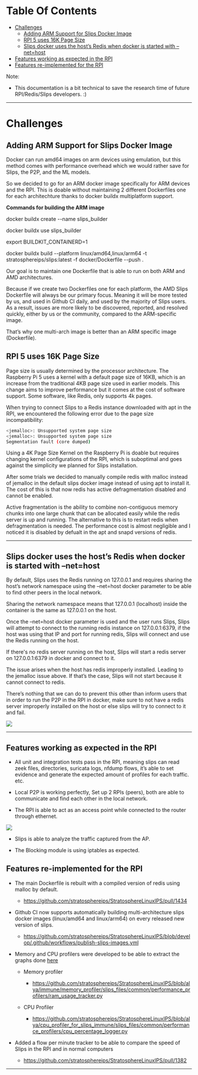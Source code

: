 
# Table Of Contents

- [Challenges](#challenges)
  * [Adding ARM Support for Slips Docker Image](#adding-arm-support-for-slips-docker-image)
  * [RPI 5 uses 16K Page Size](#rpi-5-uses-16k-page-size)
  * [Slips docker uses the host’s Redis when docker is started with –net=host](#slips-docker-uses-the-host-s-redis-when-docker-is-started-with--net-host)
- [Features working as expected in the RPI](#features-working-as-expected-in-the-rpi)
- [Features re-implemented for the RPI](#features-re-implemented-for-the-rpi)


Note:

- This documentation is a bit technical to save the research time of future RPI/Redis/Slips developers. :)

***


# Challenges

## Adding ARM Support for Slips Docker Image

Docker can run amd64 images on arm devices using emulation, but this method comes with performance overhead which we would rather save for Slips, the P2P, and the ML models.

So we decided to go for an ARM docker image specifically for ARM devices and the RPI. This is doable without maintaining 2 different Dockerfiles one for each architechture thanks to docker buildx multiplatform support.

**Commands for building the ARM image**

docker buildx create --name slips\_builder

docker buildx use slips\_builder

export BUILDKIT\_CONTAINERD=1

docker buildx build --platform linux/amd64,linux/arm64 -t stratosphereips/slips:latest -f docker/Dockerfile --push .

Our goal is to maintain one Dockerfile that is able to run on both ARM and AMD architectures.

Because if we create two Dockerfiles one for each platform, the AMD Slips Dockerfile will always be our primary focus. Meaning it will be more tested by us, and used in Github CI daily, and used by the majority of Slips users. As a result, issues are more likely to be discovered, reported, and resolved quickly, either by us or the community, compared to the ARM-specific image.

That’s why one multi-arch image is better than an ARM specific image (Dockerfile).


## RPI 5 uses 16K Page Size

Page size is usually determined by the processor architecture. The Raspberry Pi 5 uses a kernel with a default page size of 16KB, which is an increase from the traditional 4KB page size used in earlier models. This change aims to improve performance but it comes at the cost of software support. Some software, like Redis, only supports 4k pages.


When trying to connect Slips to a Redis instance downloaded with apt in the RPI, we encountered the following error due to the page size incompatibility:

```bash
<jemalloc>: Unsupported system page size
<jemalloc>: Unsupported system page size
Segmentation fault (core dumped)
```

Using a 4K Page Size Kernel on the Raspberry Pi is doable but requires changing kernel configurations of the RPI, which is suboptimal and goes against the simplicity we planned for Slips installation.

After some trials we decided to manually compile redis with malloc instead of jemalloc in the default slips docker image instead of using apt to install it. The cost of this is that now redis has active defragmentation disabled and cannot be enabled.

Active fragmentation is the ability to combine non-contiguous memory chunks into one large chunk that can be allocated easily while the redis server is up and running. The alternative to this is to restart redis when defragmentation is needed. The performance cost is almost negligible and I noticed it is disabled by defualt in the apt and snapd versions of redis.

***


## Slips docker uses the host’s Redis when docker is started with –net=host

By default, Slips uses the Redis running on 127.0.0.1 and requires sharing the host’s network namespace using the –net=host docker parameter to be able to find other peers in the local network.

Sharing the network namespace means that 127.0.0.1 (localhost) inside the container is the same as 127.0.0.1 on the host.

Once the –net=host docker parameter is used and the user runs Slips, Slips will attempt to connect to the running redis instance on 127.0.0.1:6379, if the host was using that IP and port for running redis, Slips will connect and use the Redis running on the host.

If there's no redis server running on the host, Slips will start a redis server on 127.0.0.1:6379 in docker and connect to it.

The issue arises when the host has redis improperly installed. Leading to the jemalloc issue above. If that’s the case, Slips will not start because it cannot connect to redis.

There’s nothing that we can do to prevent this other than inform users that in order to run the P2P in the RPI in docker, make sure to not have a redis server improperly installed on the host or else slips will try to connect to it and fail.

![](../images/immune/redis_issue_in_rpi.jpg)

***


## Features working as expected in the RPI

- All unit and integration tests pass in the RPI, meaning slips can read zeek files, directories, suricata logs, nfdump flows, it’s able to set evidence and generate the expected amount of profiles for each traffic. etc.

- Local P2P is working perfectly, Set up 2 RPIs (peers), both are able to communicate and find each other in the local network.

- The RPI is able to act as an access point while connected to the router through ethernet.

![](../images/immune/rpi_as_an_acces_point.jpeg)

- Slips is able to analyze the traffic captured from the AP.

- The Blocking module is using iptables as expected.


## Features re-implemented for the RPI

- The main Dockerfile is rebuilt with a compiled version of redis using malloc by default.

  - <https://github.com/stratosphereips/StratosphereLinuxIPS/pull/1434>

- Github CI now supports automatically building multi-architecture slips docker images (linux/amd64 and linux/arm64) on every released new version of slips.

  - <https://github.com/stratosphereips/StratosphereLinuxIPS/blob/develop/.github/workflows/publish-slips-images.yml>

- Memory and CPU profilers were developed to be able to extract the graphs done [here](https://stratospherelinuxips.readthedocs.io/en/develop/immune/research_rpi_limitations_and_define_acceptable_performance_benchmarks.html#acceptable-performance-benchmarks)

  - Memory profiler

    - <https://github.com/stratosphereips/StratosphereLinuxIPS/blob/alya/immune/memory_profiler/slips_files/common/performance_profilers/ram_usage_tracker.py>

  - CPU Profiler

    - <https://github.com/stratosphereips/StratosphereLinuxIPS/blob/alya/cpu_profiler_for_slips_immune/slips_files/common/performance_profilers/cpu_percentage_logger.py>

- Added a flow per minute tracker to be able to compare the speed of Slips in the RPI and in normal computers

  - <https://github.com/stratosphereips/StratosphereLinuxIPS/pull/1382>




***
